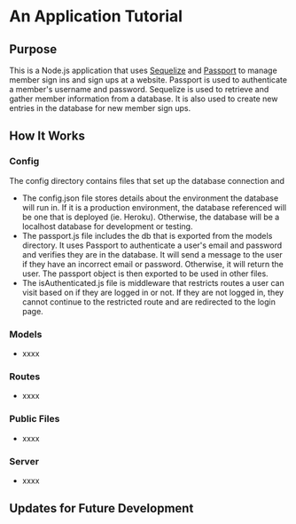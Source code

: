 # An Application Tutorial

## Purpose
This is a Node.js application that uses [Sequelize](https://sequelize.org/) and [Passport](http://www.passportjs.org/) to manage member sign ins and sign ups at a website. Passport is used to authenticate a member's username and password. Sequelize is used to retrieve and gather member information from a database. It is also used to create new entries in the database for new member sign ups.

## How It Works
### Config
The config directory contains files that set up the database connection and 
* The config.json file stores details about the environment the database will run in. If it is a production environment, the database referenced will be one that is deployed (ie. Heroku). Otherwise, the database will be a localhost database for development or testing.
* The passport.js file includes the db that is exported from the models directory. It uses Passport to authenticate a user's email and password and verifies they are in the database. It will send a message to the user if they have an incorrect email or password. Otherwise, it will return the user. The passport object is then exported to be used in other files.
* The isAuthenticated.js file is middleware that restricts routes a user can visit based on if they are logged in or not. If they are not logged in, they cannot continue to the restricted route and are redirected to the login page.

### Models
* xxxx

### Routes
* xxxx

### Public Files
* xxxx

### Server
* xxxx

## Updates for Future Development